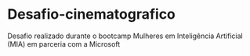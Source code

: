 # Desafio-cinematografico
 Desafio realizado durante o bootcamp Mulheres em Inteligência Artificial (MIA) em parceria com a Microsoft
